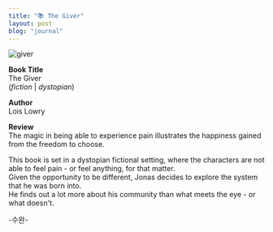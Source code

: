 ```yaml
---
title: "📚 The Giver"
layout: post
blog: "journal"
---
```


![giver](/assets/giver.png)

**Book Title**   
The Giver      
(_fiction_ | _dystopian_)

**Author**   
Lois Lowry      

**Review**   
The magic in being able to experience pain illustrates the happiness gained from the freedom to choose.

This book is set in a dystopian fictional setting, where the characters are not able to feel pain - or feel anything, for that matter.   
Given the opportunity to be different, Jonas decides to explore the system that he was born into.  
He finds out a lot more about his community than what meets the eye - or what doesn't.   


-수완-





